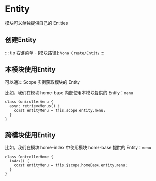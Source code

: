 # Entity

模块可以单独提供自己的 Entities

## 创建Entity

::: tip
右键菜单 - [模块路径]: `Vona Create/Entity`
:::

## 本模块使用Entity

可以通过 Scope 实例获取模块的 Entity

比如，我们在模块 home-base 内部使用本模块提供的 Entity：`menu`

```typescript{3}
class ControllerMenu {
  async retrieveMenus() {
    const entityMenu = this.scope.entity.menu;
  }
}
```

## 跨模块使用Entity

比如，我们在模块 home-index 中使用模块 home-base 提供的 Entity：`menu`

```typescript{3}
class ControllerHome {
  index() {
    const entityMenu = this.$scope.homeBase.entity.menu;
  }
}
```
